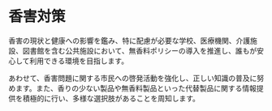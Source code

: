 # 香害対策

香害の現状と健康への影響を鑑み、特に配慮が必要な学校、医療機関、介護施設、図書館を含む公共施設において、無香料ポリシーの導入を推進し、誰もが安心して利用できる環境を目指します。

あわせて、香害問題に関する市民への啓発活動を強化し、正しい知識の普及に努めます。また、香りの少ない製品や無香料製品といった代替製品に関する情報提供を積極的に行い、多様な選択肢があることを周知します。